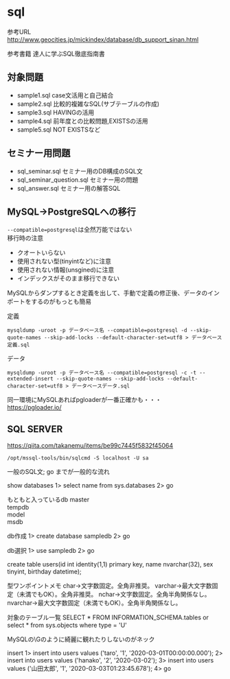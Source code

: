 # sql

参考URL
http://www.geocities.jp/mickindex/database/db_support_sinan.html

参考書籍
達人に学ぶSQL徹底指南書

## 対象問題
- sample1.sql case文活用と自己結合
- sample2.sql 比較的複雑なSQL(サブテーブルの作成)
- sample3.sql HAVINGの活用
- sample4.sql 前年度との比較問題,EXISTSの活用
- sample5.sql NOT EXISTSなど

## セミナー用問題
- sql_seminar.sql セミナー用のDB構成のSQL文
- sql_seminar_question.sql セミナー用の問題
- sql_answer.sql セミナー用の解答SQL

## MySQL→PostgreSQLへの移行
`--compatible=postgresql`は全然万能ではない<br>
移行時の注意
 - クオートいらない
 - 使用されない型(tinyintなど)に注意
 - 使用されない情報(unsgined)に注意
 - インデックスがそのまま移行できない

MySQLからダンプするとき定義を出して、手動で定義の修正後、データのインポートをするのがもっとも簡易

定義
```
mysqldump -uroot -p データベース名 --compatible=postgresql -d --skip-quote-names --skip-add-locks --default-character-set=utf8 > データベース定義.sql
```

データ
```
mysqldump -uroot -p データベース名 --compatible=postgresql -c -t --extended-insert --skip-quote-names --skip-add-locks --default-character-set=utf8 > データベースデータ.sql
```

同一環境にMySQLあればpgloaderが一番正確かも・・・<br>
https://pgloader.io/


## SQL SERVER

https://qiita.com/takanemu/items/be99c7445f5832f45064

```
/opt/mssql-tools/bin/sqlcmd -S localhost -U sa
```

一般のSQL文;
go
までが一般的な流れ

show databases
1> select name from sys.databases
2> go

もともと入っているdb
master                                                                                                                  
tempdb                                                                                                                  
model                                                                                                                   
msdb 

db作成
1> create database sampledb
2> go

db選択
1> use sampledb
2> go

create table users(id int identity(1,1) primary key, name nvarchar(32), sex tinyint, birthday datetime);

型ワンポイントメモ
char→文字数固定。全角非推奨。
varchar→最大文字数固定（未満でもOK）。全角非推奨。
nchar→文字数固定。全角半角関係なし。
nvarchar→最大文字数固定（未満でもOK）。全角半角関係なし。


対象のテーブル一覧
SELECT * FROM INFORMATION_SCHEMA.tables
or 
select * from sys.objects where type = 'U'

MySQLの\Gのように綺麗に観れたりしないのがネック

insert
1> insert into users values ('taro', '1', '2020-03-01T00:00:00.000');
2> insert into users values ('hanako', '2', '2020-03-02');
3> insert into users values ('山田太郎', '1', '2020-03-03T01:23:45.678');
4> go